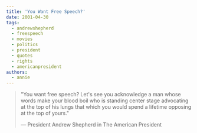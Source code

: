 ```yaml
---
title: 'You Want Free Speech?'
date: 2001-04-30
tags:
  - andrewshepherd
  - freespeech
  - movies
  - politics
  - president
  - quotes
  - rights
  - americanpresident
authors:
  - annie
---
```


> "You want free speech? Let's see you acknowledge a man whose words make your blood boil who is standing center stage advocating at the top of his lungs that which you would spend a lifetime opposing at the top of yours."
>
> — President Andrew Shepherd in The American President
